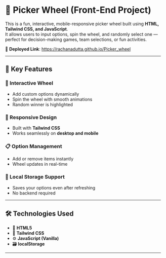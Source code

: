 # 🎡 **Picker Wheel (Front-End Project)**  

This is a fun, interactive, mobile-responsive picker wheel built using **HTML, Tailwind CSS, and JavaScript**.  
It allows users to input options, spin the wheel, and randomly select one — perfect for decision-making games, team selections, or fun activities.  

🔗 **Deployed Link**: https://rachanadutta.github.io/Picker_wheel

---

## 🌟 **Key Features**  

### 🎯 Interactive Wheel  
- Add custom options dynamically  
- Spin the wheel with smooth animations  
- Random winner is highlighted  

### 📱 Responsive Design  
- Built with **Tailwind CSS**  
- Works seamlessly on **desktop and mobile**  

### 📋 Option Management  
- Add or remove items instantly  
- Wheel updates in real-time  

### 💾 Local Storage Support  
- Saves your options even after refreshing  
- No backend required  

---

## 🛠️ **Technologies Used**  
- 🧱 **HTML5**  
- 🎨 **Tailwind CSS**  
- ⚙️ **JavaScript (Vanilla)**  
- 🗃️ **localStorage**  

---
